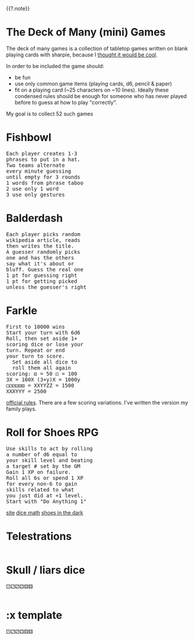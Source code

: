 {{?.note}}
# The Deck of Many (mini) Games

The deck of many games is a collection of tabletop games written on blank playing cards with sharpie, because I [thought it would be cool](https://www.dndbeyond.com/magic-items/4617-deck-of-many-things).

In order to be included the game should:
* be fun
* use only common game items (playing cards, d6, pencil & paper)
* fit on a playing card (~25 characters on ~10 lines). Ideally these condensed rules should be enough for someone who has never played before to guess at how to play "correctly".

My goal is to collect 52 such games

# Fishbowl
<pre>
Each player creates 1-3
phrases to put in a hat.
Two teams alternate
every minute guessing
until empty for 3 rounds
1 words from phrase taboo
2 use only 1 word
3 use only gestures
</pre>
# Balderdash
<pre>
Each player picks random
wikipedia article, reads
then writes the title.
A guesser randomly picks
one and has the others
say what it's about or
bluff. Guess the real one
1 pt for guessing right
1 pt for getting picked
unless the guesser's right
</pre>


# Farkle
<pre>
First to 10000 wins
Start your turn with 6d6
Roll, then set aside 1+
scoring dice or lose your
turn. Repeat or end
your turn to score.
  Set aside all dice to
  roll them all again
scoring: ⚄ = 50 ⚀ = 100
3X = 100X (3+y)X = 1000y
⚀⚁⚂⚃⚄⚅ = XXYYZZ = 1500
XXXYYY = 2500
</pre>
[official rules](http://farkle.games/official-rules/).
There are a few scoring variations. I've written the version my family plays.

# Roll for Shoes RPG
<pre>
Use skills to act by rolling
a number of d6 equal to
your skill level and beating
a target # set by the GM
Gain 1 XP on failure.
Roll all 6s or spend 1 XP
for every non-6 to gain
skills related to what
you just did at +1 level.
Start with "Do Anything 1"
</pre>
[site](https://rollforshoes.com/)
[dice math](dicemath.md)
[shoes in the dark](https://dozens.itch.io/shoes-in-the-dark)

# Telestrations
<pre></pre>

# Skull / liars dice
⚀⚁⚂⚃⚄⚅
<pre></pre>

# :x template
⚀⚁⚂⚃⚄⚅
<pre></pre>

